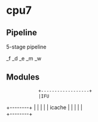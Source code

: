 # cpu7

## Pipeline

5-stage pipeline

_f _d _e _m _w


## Modules



                +------------------+
                |IFU      
 +--------+     |
 |        |     |
 | icache |     |
 |        |     |  
 +--------+